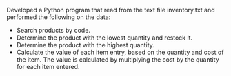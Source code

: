 Developed a Python program that read from the text file inventory.txt and
performed the following on the data:
* Search products by code.
* Determine the product with the lowest quantity and restock it.
* Determine the product with the highest quantity.
* Calculate the value of each item entry, based on the quantity and cost of the
  item. The value is calculated by multiplying the cost by the quantity for each
  item entered.
